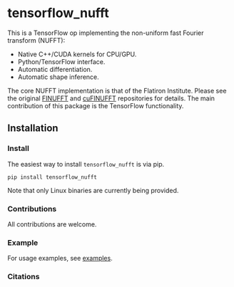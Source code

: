 # tensorflow_nufft

This is a TensorFlow op implementing the non-uniform fast Fourier transform
(NUFFT):

 - Native C++/CUDA kernels for CPU/GPU.
 - Python/TensorFlow interface.
 - Automatic differentiation.
 - Automatic shape inference.

The core NUFFT implementation is that of the Flatiron Institute. Please see the
original [FINUFFT]() and [cuFINUFFT]() repositories for details. The main
contribution of this package is the TensorFlow functionality.

## Installation

### Install

The easiest way to install `tensorflow_nufft` is via pip.

```
pip install tensorflow_nufft
```

Note that only Linux binaries are currently being provided.

### Contributions
All contributions are welcome.


### Example
For usage examples, see [examples](examples). 


### Citations

